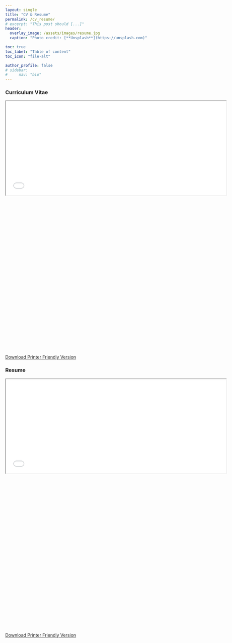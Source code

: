 ```yaml
---
layout: single
title: "CV & Resume"
permalink: /cv_resume/
# excerpt: "This post should [...]"
header:
  overlay_image: /assets/images/resume.jpg
  caption: "Photo credit: [**Unsplash**](https://unsplash.com)"

toc: true
toc_label: "Table of content"
toc_icon: "file-alt"

author_profile: false
# sidebar:
#     nav: "bio"
---
```


### Curriculum Vitae

<iframe src="{{site.baseurl}}/assets/docs/cv_cosmiclatte.pdf#toolbar=0" width="700px" height="300px"></iframe>

<a href="{{site.baseurl}}/assets/docs/cv_white.pdf">
    <svg class="fas fa-print" aria-hidden="true" viewBox="0 0 10 10">
    </svg> Download Printer Friendly Version
</a>

### Resume

<iframe src="{{site.baseurl}}/assets/docs/resume_cosmiclatte.pdf#toolbar=0" width="700px" height="300px"></iframe>

<a href="{{site.baseurl}}/assets/docs/resume_white.pdf">
    <svg class="fas fa-print" aria-hidden="true" viewBox="0 0 10 10">
    </svg> Download Printer Friendly Version
</a>

<!-- <embed src="/assets/docs/cv_antique_white.pdf#toolbar=0" type="application/pdf" width="50%" height="50%"> -->
